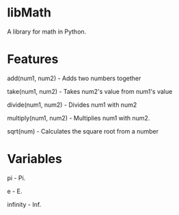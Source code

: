 # libMath
A library for math in Python.

# Features
add(num1, num2) - Adds two numbers together

take(num1, num2) - Takes num2's value from num1's value

divide(num1, num2) - Divides num1 with num2

multiply(num1, num2) - Multiplies num1 with num2.

sqrt(num) - Calculates the square root from a number

# Variables
pi - Pi.

e - E.

infinity - Inf.
